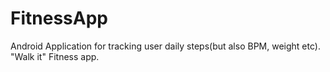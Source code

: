 # FitnessApp
Android Application for tracking user daily steps(but also BPM, weight etc).
"Walk it" Fitness app.
